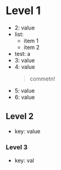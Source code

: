 # Level 1
- 2: value
- list:
  * item 1
  * item 2
- test: a
- 3: value
- 4: value
  > commetn!
- 5: value
- 6: value

## Level 2
- key: value

### Level 3
- key: val
